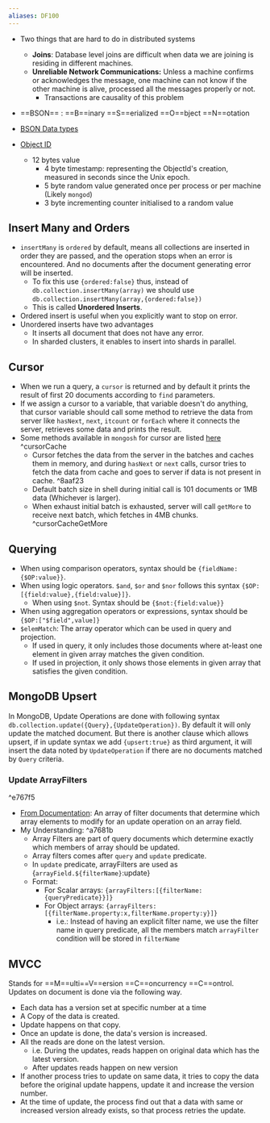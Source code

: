 ```yaml
---
aliases: DF100
---
```

- Two things that are hard to do in distributed systems
	- **Joins**: Database level joins are difficult when data we are joining is residing in different machines.
	- **Unreliable Network Communications:** Unless a machine confirms or acknowledges the message, one machine can not know if the other machine is alive, processed all the messages properly or not.
		- Transactions are causality of this problem

- ==BSON== : ==B==inary ==S==erialized ==O==bject ==N==otation

- [BSON Data types](https://www.mongodb.com/docs/manual/reference/bson-types/)

- [Object ID](https://www.mongodb.com/docs/manual/reference/bson-types/#objectid)
	- 12 bytes value
		- 4 byte timestamp: representing the ObjectId's creation, measured in seconds since the Unix epoch.
		- 5 byte random value generated once per process or per machine (Likely `mongod`)
		- 3 byte incrementing counter initialised to a random value

## Insert Many and Orders
- `insertMany` is `ordered` by default, means all collections are inserted in order they are passed, and the operation stops when an error is encountered. And no documents after the document generating error will be inserted. 
	- To fix this use `{ordered:false}` thus, instead of `db.collection.insertMany(array)` we should use `db.collection.insertMany(array,{ordered:false})` 
	- This is called **Unordered Inserts**.
- Ordered insert is useful when you explicitly want to stop on error.
- Unordered inserts have two advantages 
	- It inserts all document that does not have any error.
	- In sharded clusters, it enables to insert into shards in parallel.

## Cursor
- When we run a query, a `cursor` is returned and by default it prints the result of first 20 documents according to `find` parameters.
- If we assign a cursor to a variable, that variable doesn't do anything, that cursor variable should call some method to retrieve the data from server like `hasNext`, `next`, `itcount` or `forEach` where it connects the server, retrieves some data and prints the result. 
- Some methods available in `mongosh` for cursor are listed [here](https://www.mongodb.com/docs/manual/reference/method/js-cursor/) ^cursorCache
	- Cursor fetches the data from the server in the batches and caches them in memory, and during `hasNext` or `next` calls, cursor tries to fetch the data from cache and goes to server if data is not present in cache. ^8aaf23
	- Default batch size in shell during initial call is 101 documents or 1MB data (Whichever is larger). 
	- When exhaust initial batch is exhausted, server will call `getMore` to receive next batch, which fetches in 4MB chunks. ^cursorCacheGetMore

## Querying

- When using comparison operators, syntax should be `{fieldName:{$OP:value}}`.
- When using logic operators. `$and`, `$or` and `$nor` follows this syntax  `{$OP:[{field:value},{field:value}]}`.
	- When using `$not`. Syntax should be `{$not:{field:value}}`
- When using aggregation operators or expressions, syntax should be `{$OP:["$field",value]}`
- `$elemMatch`: The array operator which can be used in query and projection. 
	- If used in query, it only includes those documents where at-least one element in given array matches the given condition.
	- If used in projection, it only shows those elements in given array that satisfies the given condition.

## MongoDB Upsert

In MongoDB, Update Operations are done with following syntax `db.collection.update({Query},{UpdateOperation})`. By default it will only update the matched document. But there is another clause which allows upsert, if in update syntax we add `{upsert:true}` as third argument, it will insert the data noted by `UpdateOperation` if there are no documents matched by `Query` criteria.

### Update ArrayFilters

^e767f5

- [From Documentation](https://www.mongodb.com/docs/v4.4/reference/method/db.collection.updateMany/#parameters): An array of filter documents that determine which array elements to modify for an update operation on an array field. 
- My Understanding:  ^a7681b
	- Array Filters are part of query documents which determine exactly which members of array should be updated.
	- Array filters comes after `query` and `update` predicate.
	- In `update` predicate, arrayFilters are used as {`arrayField.${filterName}`:update}
	- Format:
		- For Scalar arrays: `{arrayFilters:[{filterName:{queryPredicate}}]}`
		- For Object arrays: `{arrayFilters:[{filterName.property:x,filterName.property:y}]}`
			- i.e.: Instead of having an explicit filter name, we use the filter name in query predicate, all the members match `arrayFilter` condition will be stored in `filterName`

## MVCC

Stands for ==M==ulti==V==ersion ==C==oncurrency ==C==ontrol.
Updates on document is done via the following way.

- Each data has a version set at specific number at a time
- A Copy of the data is created.
- Update happens on that copy. 
- Once an update is done, the data's version is increased.
- All the reads are done on the latest version.
	- i.e. During the updates, reads happen on original data which has the latest version.
	- After updates reads happen on new version
- If another process tries to update on same data, it tries to copy the data before the original update happens, update it and increase the version number.
- At the time of update, the process find out that a data with same or increased version already exists, so that process retries the update.